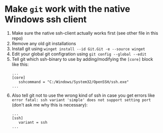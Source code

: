 # Make ```git``` work with the native Windows ssh client

1. Make sure the native ssh-client actually works first (see other file in this repo)
2. Remove any old git installations
3. Install git using ```winget install --id Git.Git -e --source winget```
4. Edit your global git configration using ```git config --global --edit```
5. Tell git which ssh-binary to use by adding/modifying the ```[core]``` block like this:
   ```
   ...
   [core]
      sshcommand = "C:/Windows/System32/OpenSSH/ssh.exe"
   ...
   ```
6. Also tell git not to use the wrong kind of ssh in case you get errors like ```error fatal: ssh variant 'simple' does not support setting port``` (don't ask me why this is necessary):
   ```
   ...
   [ssh]
      variant = ssh
   ...
   ```
